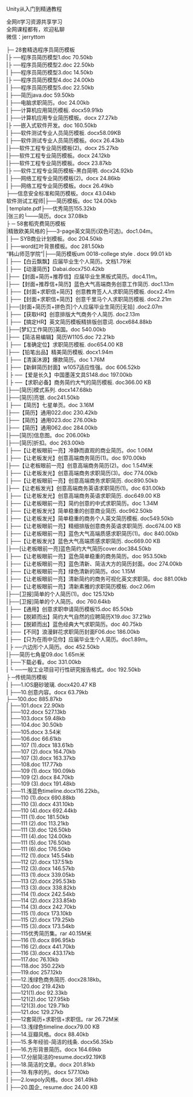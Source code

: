 Unity从入门到精通教程

全网it学习资源共享学习<br>全网课程都有，欢迎私聊<br>微信：jerryttom<br>

├─ 28套精选程序员简历模板<br> |├ ──程序员简历模型1.doc 70.50kb<br> |├ ──程序员简历模型2.doc 22.50kb<br> | ├──程序员简历模型3.doc 14.50kb<br> |├ ──程序员简历模型4.doc 24.00kb<br> | ├──程序员简历模型5.doc 22.50kb<br> | ├──简历java.doc 59.50kb<br> | ├──电脑求职简历。doc 24.00kb<br> | ├──计算机应用简历模板. docx59.91kb<br> | ├──计算机应用专业简历模板。docx 27.27kb<br> |├ ──嵌入式软件开发。doc 160.50kb<br> | ├──软件测试专业人员简历模板. docx58.09KB<br> | ├──软件测试专业人员简历模板。docx 26.43kb<br> |├──软件工程专业简历模板(2)。docx 25.27kb<br> |├──软件工程专业简历模板。docx 24.12kb<br> |├──软件工程专业简历模板。docx 23.87kb<br> |├ ──软件工程专业简历模板-黑白简明. docx24.92kb<br> | ├──网络工程专业简历模板(2)。docx 24.86kb<br> | ├──网络工程专业简历模板。docx 26.49kb<br> ├──信息安全标准和简历模板。docx 43.04kb<br> 软件测试工程师|├──简历模板。doc 124.00kb<br> | template.pdf├──优秀简历155.32kb<br> |张三的└——简历。docx 37.08kb<br> ├ ─ 58套稻壳费简历模板<br> |精致欧美风格的├──3-page英文简历(双色可选)。doc1.04m。<br> | ├— SYB商业计划模板。doc 204.50kb<br> | ├──word红叶背景模板。doc 281.50kb<br> “韩山师范学院”|├──简历模板um 0018-college style . docx 99.01 kb<br> | ├──【白云飘飘】应届毕业生个人简历。文档1.79米<br> | ├──【动漫简历】Dabai.docx750.42kb<br> |├──【封面+简历+推荐信】应届毕业生黑板式简历。doc4.11m。<br> |├──【封面+推荐信+简历】蓝色大气高端商务创意工作简历. doc1.13m<br> | ├──【封面+求职信+简历】创意教育签人人求职简历模板. docx2.41m<br> | ├──【封面+求职信+简历】创意千里马个人求职简历模板. doc2.21m<br> |├──[封面+简历页+拼色页]个人应届毕业生简历[无铅] .doc2.07m<br> | ├──【获取HR】创意排版大气商务个人简历. doc2.13m<br> | ├──【搞定HR】英文简历模板精排版创意词. docx684.88kb<br> |├──[梦幻工作简历]英国。doc 540.00kb<br> |├──【简洁易编辑】简历W1105.doc 72.21kb<br> | ├──【准确定位】求职简历模板. doc654.00 KB<br> |├──【铅笔出品】精美简历模板. docx1.94m<br> | ├──【清溪沐源】爆款简历。doc 1.76M<br> | ├──【新鲜简历封面】w1057适应性强。doc 606.52kb<br> | ├ ──【爱是长久】中国墨莲文具S148.doc 197.00kb<br> | ├ ──【求职必备】商务简约大气的简历模板. doc366.00 KB<br> |├──[简历]模式系列. docx147.68kb<br> |├──[简历]亮银. doc241.50kb<br> | ├──【简历】七星单页。doc 3.16M<br> |├──【简历】通用022.doc 230.42kb<br> |├──【简历】通用023.doc 276.00kb<br> |├──【简历】通用062.doc 284.00kb<br> |├──[简历]信息图。doc 206.00kb<br> |├──[简历]折扣。doc 263.00kb<br> | ├──【让老板眼前一亮】冷静而直观的商业简历。doc 1.06M<br> | ├──【让老板发光】创意高端商务简历(1)。doc 970.00kb<br> |├──【让老板眼前一亮】创意高端商务简历(2)。doc 1.54M米<br> | ├──【让老板发光】创意高端商务求职简历(3)。doc 774.00kb<br> | ├──【让老板眼前一亮】创意高端商务求职简历. doc890.50kb<br> |├──【让老板发光】创意高端商务英语求职简历(1)。doc 631.00kb<br> | ├──【让老板发光】创意高端商务英语求职简历. doc649.00 KB<br> | ├──【让老板眼前一亮】简约创意的中式求职简历。doc 1.34M<br> | ├──【让老板发光】简单稳重的创意商业简历. doc962.50kb<br> | ├──【让老板发光】简单稳重的商务个人英文简历模板. doc549.50kb<br> | ├──【让老板眼前一亮】精细排版创意商务英语求职简历. doc674.00 KB<br> | ├──【让老板眼前一亮】蓝色大气高端质感求职简历(1)。doc 840.00kb<br> | ├──【让老板发光】蓝色大气高端质感求职简历. doc669.00 KB<br> |├──[让老板眼前一亮]蓝色简约大气简历cover.doc384.50kb<br> | ├──【让老板眼前一亮】蓝色简单稳重的商务简历。doc 953.50kb<br> | ├──【让老板眼前一亮】蓝色清新、简洁大方的简历封面。doc 274.00kb<br> | ├──【让老板眼前一亮】绿色清新的简历。doc 1.15M<br> | ├──【让老板眼前一亮】清新简约的商务可视化英文求职简。doc 881.00kb<br> | ├──【让老板眼前一亮】清新素雅的求职简历模板. doc2.06m<br> |├──[卫报]简单的个人简历(1)。doc 125.12kb<br> |├──[卫报]简单的个人简历。doc 760.64kb<br> | ├──【通用】创意求职申请简历模板15.doc 85.50kb<br> | ├──【脱颖而出】简约大气自然的应聘简历X19.doc 37.21kb<br> | ├──【脱颖而出】蓝色经典大气求职简历。doc 40.75kb<br> | ├──【不同】浪漫鲜花求职简历封面F06.doc 186.00kb<br> | ├──【只为在雨中见你】应届毕业生个人简历。doc1.89m。<br> | ├ ──六边形个人简历。doc 452.50kb<br> |├──简历七角星09.doc 1.65m米<br> | ├──下载必看。doc 331.00kb<br> | └ ──一般工业项目可行性研究报告格式。doc 192.50kb<br> ├ ─传统简历模板<br> | ├──1.IOS磨砂玻璃. docx420.47 KB<br> | ├──10.创意内容。docx 63.79kb<br> ├──100.doc 885.87kb<br> | ├──101.docx 22.90kb<br> | ├──102.docx 527.13kb<br> | ├──103.docx 59.48kb<br> | ├──104.doc 30.50kb<br> | ├──105.docx 3.54米<br> | ├──106.doc 66.61kb<br> | ├──107 (1).docx 183.61kb<br> | ├──107 (2).docx 164.70kb<br> | ├──107 (3).docx 163.37kb<br> | ├──108.doc 117.77kb<br> | ├──109 (1).docx 190.09kb<br> | ├──109 (2).docx 84.70kb<br> | ├──109 (3).docx 191.48kb<br> | ├──11.浅蓝色timeline.docx116.22kb。<br> | ├──110 (1).docx 690.88kb<br> | ├──110 (3).docx 431.10kb<br> | ├──110 (4).docx 692.44kb<br> | ├──111 (1).doc 181.50kb<br> | ├──111 (2).doc 113.21kb<br> | ├──111 (3).doc 126.50kb<br> | ├──111 (4).doc 124.00kb<br> | ├──111 (5).doc 176.50kb<br> | ├──111 (6).doc 176.50kb<br> | ├──112 (1).docx 145.54kb<br> | ├──112 (2).docx 137.51kb<br> | ├──112 (3).docx 146.57kb<br> | ├──113 (1).docx 339.05kb<br> | ├──113 (2).docx 295.53kb<br> | ├──113 (3).docx 338.82kb<br> | ├──114 (1).docx 242.54kb<br> | ├──114 (2).docx 233.85kb<br> | ├──114 (3).docx 242.70kb<br> | ├──115 (1).docx 173.10kb<br> | ├──115 (2).docx 179.25kb<br> | ├──115 (3).docx 173.54kb<br> | ├──115优秀简历集。rar 40.15M米<br> | ├──116 (1).docx 896.95kb<br> | ├──116 (2).docx 441.70kb<br> | ├──116 (3).docx 433.17kb<br> | ├──117.doc 76.10kb<br> | ├──118.doc 350.22kb<br> | ├──119.doc 257.12kb<br> | ├──12.浅绿色商务简历. docx28.18kb。<br> | ├──120.doc 219.42kb<br> | ├──121(1).doc 92.33kb<br> | ├──121(2).doc 127.95kb<br> | ├──121(3).doc 129.71kb<br> | ├──121.doc 129.27kb<br> | ├──12套简历+求职信+求职信。rar 26.72M米<br> | ├──13.浅绿色timeline.docx79.00 KB<br> | ├──14.豆瓣风格。docx 88.40kb<br> | ├──15.多年经验-简洁的线条. docx56.35kb<br> | ├──16.方形背景简历。docx 164.69kb<br> | ├──17.分层简洁的resume.docx92.19KB<br> | ├──18.简洁的文章。docx 201.81kb<br> | ├──19.有序的列。docx 577.10kb<br> | ├──2.lowpoly风格。docx 361.49kb<br> | ├──20.国企_ resume.doc 24.00 KB